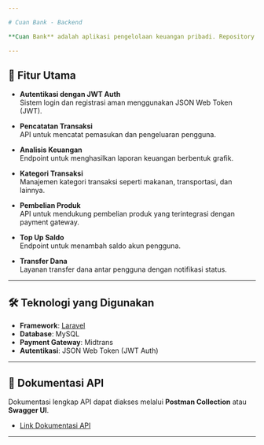 ```yaml
---

# Cuan Bank - Backend  

**Cuan Bank** adalah aplikasi pengelolaan keuangan pribadi. Repository ini berisi kode backend yang dikembangkan menggunakan Laravel untuk menyediakan API yang aman dan efisien.  

---
```


## 🚀 Fitur Utama  

- **Autentikasi dengan JWT Auth**  
  Sistem login dan registrasi aman menggunakan JSON Web Token (JWT).  

- **Pencatatan Transaksi**  
  API untuk mencatat pemasukan dan pengeluaran pengguna.  

- **Analisis Keuangan**  
  Endpoint untuk menghasilkan laporan keuangan berbentuk grafik.  

- **Kategori Transaksi**  
  Manajemen kategori transaksi seperti makanan, transportasi, dan lainnya.  

- **Pembelian Produk**  
  API untuk mendukung pembelian produk yang terintegrasi dengan payment gateway.  

- **Top Up Saldo**  
  Endpoint untuk menambah saldo akun pengguna.  

- **Transfer Dana**  
  Layanan transfer dana antar pengguna dengan notifikasi status.  

---

## 🛠️ Teknologi yang Digunakan  

- **Framework**: [Laravel](https://laravel.com/)  
- **Database**: MySQL  
- **Payment Gateway**: Midtrans  
- **Autentikasi**: JSON Web Token (JWT Auth)  

---

## 📑 Dokumentasi API  

Dokumentasi lengkap API dapat diakses melalui **Postman Collection** atau **Swagger UI**.  
- [Link Dokumentasi API](#)   

---
